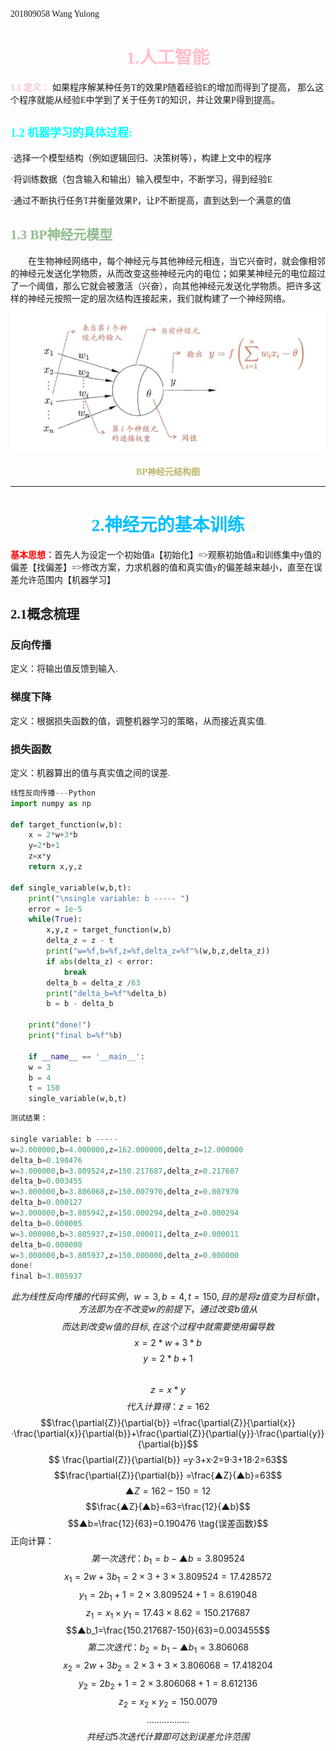 <font face="楷体">201809058  Wang Yulong</font>


<font face="楷体" font color=pink><center>**1.人工智能**</font> </center>
=======
<font face="楷体" font color=pink>**1.1 定义：**</font> <font face="楷体" >如果程序解某种任务T的效果P随着经验E的增加而得到了提高，
那么这个程序就能从经验E中学到了关于任务T的知识，并让效果P得到提高。</font>

<font face="楷体" font color=#00FFFF size=4>1.2 **机器学习的具体过程:**</font>
-------
<font face="楷体" >·选择一个模型结构（例如逻辑回归、决策树等），构建上文中的程序</font>

<font face="楷体">·将训练数据（包含输入和输出）输入模型中，不断学习，得到经验E</font>

<font face="楷体">·通过不断执行任务T并衡量效果P，让P不断提高，直到达到一个满意的值</font>


<font face="楷体" font color=#8FBC8F>1.3 BP神经元模型</font>
----------------
&emsp;&emsp;<font face="楷体" >在生物神经网络中，每个神经元与其他神经元相连，当它兴奋时，就会像相邻的神经元发送化学物质，从而改变这些神经元内的电位；如果某神经元的电位超过了一个阈值，那么它就会被激活（兴奋），向其他神经元发送化学物质。把许多这样的神经元按照一定的层次结构连接起来，我们就构建了一个神经网络。</font>


![BP神经元结构图](./Images/神经元.jpg)
<font face="楷体" font color=#BDB76B><center>**BP神经元结构图**</font></center>


---
#  <font face="楷体" color=#00BFFF><center>**2.神经元的基本训练**</font></center>


<font face="楷体" color=red>**基本思想：**</font><font face="楷体">首先人为设定一个初始值a【初始化】=>观察初始值a和训练集中y值的偏差【找偏差】=>修改方案，力求机器的值和真实值y的偏差越来越小，直至在误差允许范围内【机器学习】</font>


## <font face="楷体">2.1概念梳理</font>

### <font face="楷体">反向传播</font>
<font face="宋体">定义：将输出值反馈到输入.</font>

### <font face="楷体">梯度下降</font>
<font face="宋体">定义：根据损失函数的值，调整机器学习的策略，从而接近真实值.</font>

### <font face="楷体">损失函数</font>
<font face="宋体">定义：机器算出的值与真实值之间的误差.</font>

~~~Python
线性反向传播---Python
import numpy as np

def target_function(w,b):
    x = 2*w+3*b
    y=2*b+1
    z=x*y
    return x,y,z

def single_variable(w,b,t):
    print("\nsingle variable: b ----- ")
    error = 1e-5
    while(True):
        x,y,z = target_function(w,b)
        delta_z = z - t
        print("w=%f,b=%f,z=%f,delta_z=%f"%(w,b,z,delta_z))
        if abs(delta_z) < error:
            break
        delta_b = delta_z /63
        print("delta_b=%f"%delta_b)
        b = b - delta_b

    print("done!")
    print("final b=%f"%b)

    if __name__ == '__main__':
    w = 3
    b = 4
    t = 150
    single_variable(w,b,t)
~~~
~~~Python
测试结果：

single variable: b ----- 
w=3.000000,b=4.000000,z=162.000000,delta_z=12.000000
delta_b=0.190476
w=3.000000,b=3.809524,z=150.217687,delta_z=0.217687 
delta_b=0.003455
w=3.000000,b=3.806068,z=150.007970,delta_z=0.007970 
delta_b=0.000127
w=3.000000,b=3.805942,z=150.000294,delta_z=0.000294
delta_b=0.000005
w=3.000000,b=3.805937,z=150.000011,delta_z=0.000011
delta_b=0.000000
w=3.000000,b=3.805937,z=150.000000,delta_z=0.000000
done!
final b=3.805937
~~~
$$此为线性反向传播的代码实例，w=3,b=4,t=150,目的是将z值变为目标值t，方法即为在不改变w的前提下，通过改变b值从$$
$$而达到改变w值的目标,在这个过程中就需要使用偏导数$$
$$   x = 2*w+3*b $$
$$   y=2*b+1   $$  
$$   z=x*y     $$
$$代入计算得：z=162$$
$$\frac{\partial{Z}}{\partial{b}} =\frac{\partial{Z}}{\partial{x}}·\frac{\partial{x}}{\partial{b}}+\frac{\partial{Z}}{\partial{y}}·\frac{\partial{y}}{\partial{b}}$$
$$ \frac{\partial{Z}}{\partial{b}} =y·3+x·2=9·3+18·2=63$$
$$\frac{\partial{Z}}{\partial{b}} =\frac{▲Z}{▲b}=63$$
$$▲Z=162-150=12$$
$$\frac{▲Z}{▲b}=63=\frac{12}{▲b}$$
$$▲b=\frac{12}{63}=0.190476  \tag{误差函数}$$
正向计算：
$$第一次迭代：b_1=b-▲b=3.809524  \tag{梯度下降}$$
$$x_1=2w+3b_1=2×3+3×3.809524=17.428572$$
$$y_1 = 2 b_1 + 1 = 2 × 3.809524 + 1 = 8.619048$$
$$z_1 = x_1 × y_1 = 17.43 × 8.62 = 150.217687$$
$$▲b_1=\frac{150.217687-150}{63}=0.003455$$
$$第二次迭代：b_2=b_1-▲b_1=3.806068$$
$$x_2=2w+3b_2=2×3+3×3.806068=17.418204$$
$$y_2 = 2 b_2 + 1 = 2 × 3.806068 + 1 = 8.612136$$
$$z_2=x_2 × y_2=150.0079$$
$$.................$$
$$共经过5次迭代计算即可达到误差允许范围$$

